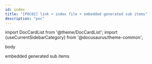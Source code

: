 ```yaml
---
id: index
title: "[POC02] link + index file + embedded generated sub items"
description: "poc"
---
```


import DocCardList from '@theme/DocCardList';
import {useCurrentSidebarCategory} from '@docusaurus/theme-common';

body

embedded generated sub items

<DocCardList items={useCurrentSidebarCategory().items}/>
